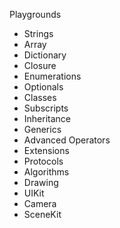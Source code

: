 Playgrounds

- Strings
- Array
- Dictionary
- Closure
- Enumerations
- Optionals
- Classes
- Subscripts
- Inheritance
- Generics
- Advanced Operators
- Extensions
- Protocols
- Algorithms
- Drawing
- UIKit
- Camera
- SceneKit
